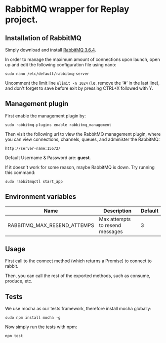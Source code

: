 # RabbitMQ wrapper for Replay project.

## Installation of RabbitMQ

Simply download and install [RabbitMQ 3.6.4](http://www.rabbitmq.com/releases/rabbitmq-server/v3.6.4/rabbitmq-server_3.6.4-1_all.deb).


In order to manage the maximum amount of connections upon launch,
open up and edit the following configuration file using nano:
```
sudo nano /etc/default/rabbitmq-server
```
Uncomment the limit line `ulimit -n 1024` (i.e. remove the _'#'_ in the last line),
and don't forget to save before exit by pressing CTRL+X followed with Y.


## Management plugin

First enable the management plugin by:
```
sudo rabbitmq-plugins enable rabbitmq_management
```

Then visit the following url to view the RabbitMQ management plugin,
where you can view connections, channels, queues, and administer the RabbitMQ:
```
http://server-name:15672/
```

Default Username & Password are: **guest**.


If it doesn't work for some reason, maybe RabbitMQ is down.
Try running this command:
```
sudo rabbitmqctl start_app
```

## Environment variables

| Name                          | Description                                  | Default        |
|-------------------------------|----------------------------------------------|----------------|
| RABBITMQ_MAX_RESEND_ATTEMPS   | Max attempts to resend messages              | 3              |

## Usage

First call to the connect method (which returns a Promise) to connect to rabbit.

Then, you can call the rest of the exported methods, such as consume, produce, etc.

## Tests

We use mocha as our tests framework, therefore install mocha globally:
```
sudo npm install mocha -g
```

Now simply run the tests with npm:
```
npm test
```